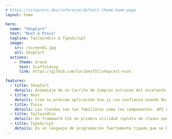 ```yaml
---
# https://vitepress.dev/reference/default-theme-home-page
layout: home

hero:
  name: "ShopCart"
  text: "Nuxt & Pinia"
  tagline: TailwindCss & TypeScript
  image:
    src: /screen01.jpg
    alt: ShopCart
  actions:
    - theme: brand
      text: Scaffolding
      link: https://github.com/CaribesTIC/shopcart-nuxt

features:
  - title: ShopCart
    details: Andamiaje de un Carrito de Compras extraido del excelente curso `The Enjoyable Vue Store`, pero esta vez migrado a Nuxt, TailwindCss y TypeScript.
  - title: Nuxt
    details: Cree su próxima aplicación Vue.js con confianza usando Nuxt. Un framework de código abierto bajo licencia MIT que hace que el desarrollo web sea simple y poderoso.
  - title: Pinia
    details: Las tiendas son tan familiares como los componentes. API diseñada para permitirle escribir tiendas bien organizadas. Cree varias tiendas y deje que el código de su paquete las divida automáticamente.    
  - title: TailwindCss
    details: Un framework CSS de primera utilidad repleto de clases que se pueden componer para crear cualquier diseño, directamente en su marcado.    
  - title: TypeScript
    details: Es un lenguaje de programación fuertemente tipado que se basa en JavaScript, lo que le brinda mejores herramientas a cualquier escala.
---
```


